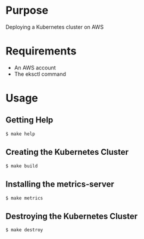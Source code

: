 # Purpose
Deploying a Kubernetes cluster on AWS

# Requirements
* An AWS account
* The eksctl command

# Usage

## Getting Help
    $ make help

## Creating the Kubernetes Cluster
    $ make build

## Installing the metrics-server
    $ make metrics

## Destroying the Kubernetes Cluster
    $ make destroy
